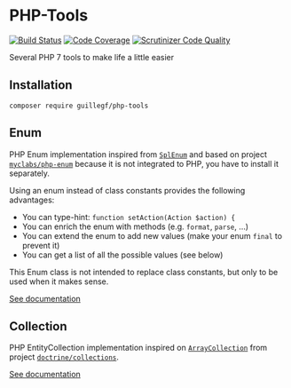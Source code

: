 # PHP-Tools
[![Build Status](https://travis-ci.org/GuilleGF/PHP-Tools.svg?branch=master)](https://travis-ci.org/GuilleGF/PHP-Tools)
[![Code Coverage](https://scrutinizer-ci.com/g/GuilleGF/PHP-Tools/badges/coverage.png?b=master)](https://scrutinizer-ci.com/g/GuilleGF/PHP-Tools/?branch=master)
[![Scrutinizer Code Quality](https://scrutinizer-ci.com/g/GuilleGF/PHP-Tools/badges/quality-score.png?b=master)](https://scrutinizer-ci.com/g/GuilleGF/PHP-Tools/?branch=master)

Several PHP 7 tools to make life a little easier

## Installation

```
composer require guillegf/php-tools
```

## Enum
PHP Enum implementation inspired from [`SplEnum`](http://php.net/manual/es/class.splenum.php) and based on project [`myclabs/php-enum`](https://github.com/myclabs/php-enum) because it is not integrated to PHP, you have to install it separately.

Using an enum instead of class constants provides the following advantages:

- You can type-hint: `function setAction(Action $action) {`
- You can enrich the enum with methods (e.g. `format`, `parse`, …)
- You can extend the enum to add new values (make your enum `final` to prevent it)
- You can get a list of all the possible values (see below)

This Enum class is not intended to replace class constants, but only to be used when it makes sense.

[See documentation](doc/ENUM.md)

## Collection
PHP EntityCollection implementation inspired on [`ArrayCollection`](https://github.com/doctrine/collections/blob/master/lib/Doctrine/Common/Collections/ArrayCollection.php) from project [`doctrine/collections`](https://github.com/doctrine/collections).

[See documentation](doc/COLLECTION.md)
